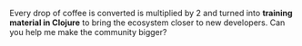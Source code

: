<p>Every drop of coffee is converted is multiplied by 2 and turned into <strong>training material in Clojure</strong> to bring the ecosystem closer to new developers. Can you help me make the community bigger?</p>
<div class="donation__button">
    <div class="content">
      <script type='text/javascript' src='https://ko-fi.com/widgets/widget_2.js'></script><script type='text/javascript'>kofiwidget2.init('Help with a coffee', '#29abe0', 'W7W02LB83');kofiwidget2.draw();</script> 
  </div>
</div>
